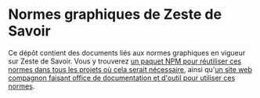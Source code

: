 # Normes graphiques de Zeste de Savoir

Ce dépôt contient des documents liés aux normes graphiques en vigueur sur Zeste de Savoir.
Vous y trouverez [un paquet NPM pour réutiliser ces normes dans tous les projets où cela serait nécessaire](standards),
ainsi qu'[un site web compagnon faisant office de documentation et d'outil pour utiliser ces normes](companion).
